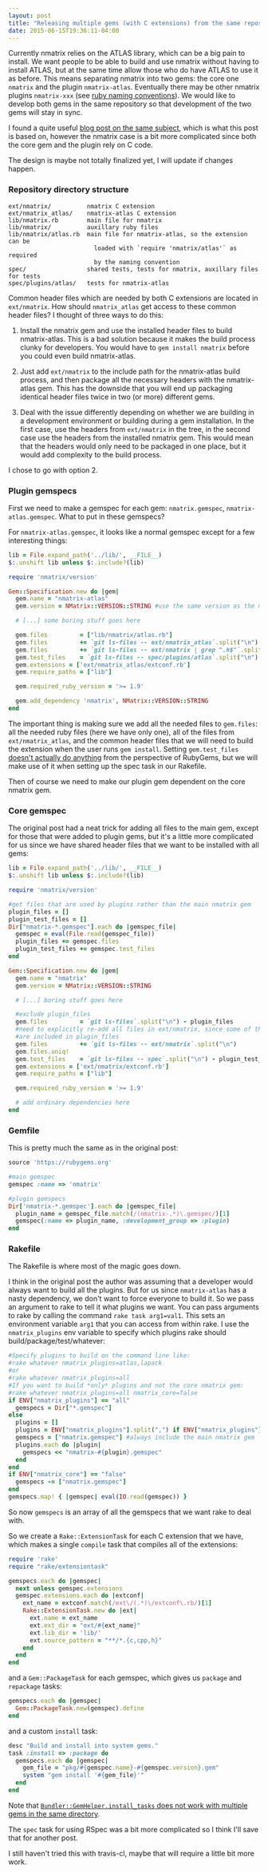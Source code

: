```yaml
---
layout: post
title: "Releasing multiple gems (with C extensions) from the same repository"
date: 2015-06-15T19:36:11-04:00
---
```

Currently nmatrix relies on the ATLAS library, which can be a big pain to
install.
We want people to be able to build and use nmatrix without having to install
ATLAS, but at the same time allow those who do have ATLAS to use it as
before. This means separating nmatrix into two gems: the core one `nmatrix`
and the plugin `nmatrix-atlas`. Eventually there may be other nmatrix plugins
`nmatrix-xxx` (see [ruby naming conventions](http://guides.rubygems.org/name-your-gem/)).
We would like to develop both gems in the same repository so that
development of the two gems will stay in sync.

I found a quite useful [blog post on the same
subject](http://opensoul.org/2012/05/30/releasing-multiple-gems-from-one-repository/), 
which is what this post is based on, however the nmatrix case is a bit more
complicated since both the core gem and the plugin rely on C code.

The design is maybe not totally finalized yet, I will update if changes happen.

### Repository directory structure

```
ext/nmatrix/          nmatrix C extension
ext/nmatrix_atlas/    nmatrix-atlas C extension
lib/nmatrix.rb        main file for nmatrix
lib/nmatrix/          auxillary ruby files
lib/nmatrix/atlas.rb  main file for nmatrix-atlas, so the extension can be
                        loaded with `require 'nmatrix/atlas'` as required
                        by the naming convention
spec/                 shared tests, tests for nmatrix, auxillary files for tests
spec/plugins/atlas/   tests for nmatrix-atlas
```

Common header files which are needed by both C extensions are located in
`ext/nmatrix`. How should `nmatrix_atlas` get access to these common header
files? I thought of three ways to do this:

1. Install the nmatrix gem and use the installed header files to build
nmatrix-atlas. This is a bad
solution because it makes the build process clunky for developers.
You would have to
`gem install nmatrix` before you could even build nmatrix-atlas.

2. Just add `ext/nmatrix` to the include path for the nmatrix-atlas
build process, and then package all the necessary headers with the
nmatrix-atlas gem. This has the downside that you will end up
packaging identical header files twice in two (or more) different
gems.

3. Deal with the issue differently depending on whether we are
building in a development environment or building during a gem
installation. In the first case, use the headers from `ext/nmatrix`
in the tree, in the second case use the headers from the installed
nmatrix gem. This would mean that the headers would only need to be
packaged in one place, but it would add complexity to the build
process.

I chose to go with option 2.

### Plugin gemspecs

First we need to make a gemspec for each gem: `nmatrix.gemspec`,
`nmatrix-atlas.gemspec`. What to put in these gemspecs?

For `nmatrix-atlas.gemspec`, it looks like a normal gemspec except for a few
interesting things:

```ruby
lib = File.expand_path('../lib/', __FILE__)
$:.unshift lib unless $:.include?(lib)

require 'nmatrix/version'

Gem::Specification.new do |gem|
  gem.name = "nmatrix-atlas"
  gem.version = NMatrix::VERSION::STRING #use the same version as the main gem

  # [...] some boring stuff goes here

  gem.files         = ["lib/nmatrix/atlas.rb"]
  gem.files         += `git ls-files -- ext/nmatrix_atlas`.split("\n")
  gem.files         += `git ls-files -- ext/nmatrix | grep ".h$"`.split("\n") #need nmatrix header files to compile
  gem.test_files    = `git ls-files -- spec/plugins/atlas`.split("\n")
  gem.extensions = ['ext/nmatrix_atlas/extconf.rb']
  gem.require_paths = ["lib"]

  gem.required_ruby_version = '>= 1.9'

  gem.add_dependency 'nmatrix', NMatrix::VERSION::STRING
end
```

The important thing is making sure we add all the needed files to `gem.files`:
all the needed ruby files (here we have only one), all of the files from
`ext/nmatrix_atlas`, and the common header files that we will need to build
the extension when the user runs `gem install`. Setting `gem.test_files`
[doesn't actually do anything](https://stackoverflow.com/questions/18871541/what-is-the-purpose-of-test-files-configuration-in-a-gemspec)
from the perspective of RubyGems, but we will make use of it when setting up the
spec task in our Rakefile.

Then of course we need to make our plugin gem dependent on the core nmatrix gem.

### Core gemspec

The original post had a neat trick for adding all files to
the main gem, except for those that were added to plugin gems, but it's a
little more complicated for us since we have shared header files that we
want to be installed with all gems:

```ruby
lib = File.expand_path('../lib/', __FILE__)
$:.unshift lib unless $:.include?(lib)

require 'nmatrix/version'

#get files that are used by plugins rather than the main nmatrix gem
plugin_files = []
plugin_test_files = []
Dir["nmatrix-*.gemspec"].each do |gemspec_file|
  gemspec = eval(File.read(gemspec_file))
  plugin_files += gemspec.files
  plugin_test_files += gemspec.test_files
end

Gem::Specification.new do |gem|
  gem.name = "nmatrix"
  gem.version = NMatrix::VERSION::STRING

  # [...] boring stuff goes here

  #exclude plugin_files
  gem.files         = `git ls-files`.split("\n") - plugin_files
  #need to explicitly re-add all files in ext/nmatrix, since some of them
  #are included in plugin_files
  gem.files         += `git ls-files -- ext/nmatrix`.split("\n")
  gem.files.uniq!
  gem.test_files    = `git ls-files -- spec`.split("\n") - plugin_test_files
  gem.extensions = ['ext/nmatrix/extconf.rb']
  gem.require_paths = ["lib"]

  gem.required_ruby_version = '>= 1.9'

  # add ordinary dependencies here
end
```

### Gemfile

This is pretty much the same as in the original post:

```ruby
source 'https://rubygems.org'

#main gemspec
gemspec :name => 'nmatrix'

#plugin gemspecs
Dir['nmatrix-*.gemspec'].each do |gemspec_file|
  plugin_name = gemspec_file.match(/(nmatrix-.*)\.gemspec/)[1]
  gemspec(:name => plugin_name, :development_group => :plugin)
end
```

### Rakefile

The Rakefile is where most of the magic goes down.

I think in the original post the author was assuming that a developer would
always want to build all the plugins. But for us since `nmatrix-atlas` has a
nasty dependency, we don't want to force everyone to build it. So we pass an
argument to rake to tell it what plugins we want. You can pass arguments to
rake by calling the command `rake task arg1=val1`. This sets an environment
variable `arg1` that you can access from within rake. I use the
`nmatrix_plugins` env variable to specify which plugins rake should
build/package/test/whatever:

```ruby
#Specify plugins to build on the command line like:
#rake whatever nmatrix_plugins=atlas,lapack
#or
#rake whatever nmatrix_plugins=all
#If you want to build *only* plugins and not the core nmatrix gem:
#rake whatever nmatrix_plugins=all nmatrix_core=false
if ENV["nmatrix_plugins"] == "all"
  gemspecs = Dir["*.gemspec"]
else
  plugins = []
  plugins = ENV["nmatrix_plugins"].split(",") if ENV["nmatrix_plugins"]
  gemspecs = ["nmatrix.gemspec"] #always include the main nmatrix gem
  plugins.each do |plugin|
    gemspecs << "nmatrix-#{plugin}.gemspec"
  end
end
if ENV["nmatrix_core"] == "false"
  gemspecs -= ["nmatrix.gemspec"]
end
gemspecs.map! { |gemspec| eval(IO.read(gemspec)) }
```

So now `gemspecs` is an array of all the gemspecs that we want rake to deal
with.

So we create a `Rake::ExtensionTask`
for each C extension that we have, which makes a single `compile` task
that compiles all of the extensions:

```ruby
require 'rake'
require "rake/extensiontask"

gemspecs.each do |gemspec|
  next unless gemspec.extensions
  gemspec.extensions.each do |extconf|
    ext_name = extconf.match(/ext\/(.*)\/extconf\.rb/)[1]
    Rake::ExtensionTask.new do |ext|
      ext.name = ext_name
      ext.ext_dir = "ext/#{ext_name}"
      ext.lib_dir = 'lib/'
      ext.source_pattern = "**/*.{c,cpp,h}"
    end
  end
end
```

and a `Gem::PackageTask` for each gemspec, which gives us `package` and
`repackage` tasks:

```ruby
gemspecs.each do |gemspec|
  Gem::PackageTask.new(gemspec).define
end
```

and a custom `install` task:

```ruby
desc "Build and install into system gems."
task :install => :package do
  gemspecs.each do |gemspec|
    gem_file = "pkg/#{gemspec.name}-#{gemspec.version}.gem"
    system "gem install '#{gem_file}'"
  end
end
```

Note that [`Bundler::GemHelper.install_tasks` does not work with multiple
gems in the same directory](https://github.com/bundler/bundler/issues/2971).

The `spec` task for using RSpec was a bit more complicated so I think I'll
save that for another post.

I still haven't tried this with travis-cl, maybe that will require a little
bit more work.
